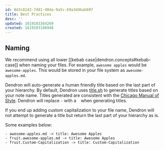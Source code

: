 ```yaml
---
id: 8d3c8142-7481-40da-9a5c-69a3d4bab697
title: Best Practices
desc: ''
updated: 1619103364269
created: 1619103186948
---
```


## Naming

We recommend using all lower [[kebab case|dendron.concepts#kebab-case]] when naming your files. For example, `awesome apples` would be `awesome-apples`. This would be stored in your file system as `awesome-apples.md`. 

Dendron will auto-generate a human friendly title based on the last part of your hierarchy. By default, Dendron uses [title.sh](https://title.sh/) to generate titles based on your note name. Titles generated are consistent with the [Chicago Manual of Style](https://www.chicagomanualofstyle.org/home.html). Dendron will replace `-` with a ` ` when generating titles. 

If you end up adding custom capitalization to your file name, Dendron will not attempt to generate a title but return the last part of your hierarchy as is.

Some examples below:

```
- awesome-apples.md -> title: Awesome Apples
- fruit.awesome-apples.md -> title: Awesome Apples
- fruit.Custom-Capitalization -> title: Custom-Capitalization
```

